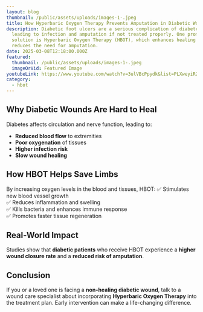 ```yaml
---
layout: blog
thumbnail: /public/assets/uploads/images-1-.jpeg
title: How Hyperbaric Oxygen Therapy Prevents Amputation in Diabetic Wound Care
description: Diabetic foot ulcers are a serious complication of diabetes, often
  leading to infection and amputation if not treated properly. One promising
  solution is Hyperbaric Oxygen Therapy (HBOT), which enhances healing and
  reduces the need for amputation.
date: 2025-03-08T12:18:00.000Z
featured:
  thumbnail: /public/assets/uploads/images-1-.jpeg
  imageOrVid: Featured Image
youtubeLink: https://www.youtube.com/watch?v=3ulVBcPpydk&list=PLXweyiR2fMMf-ZrjCNNKWoeq8L6tlSFUV&index=2
category:
  - hbot
---
```

## Why Diabetic Wounds Are Hard to Heal
Diabetes affects circulation and nerve function, leading to:
- **Reduced blood flow** to extremities
- **Poor oxygenation** of tissues
- **Higher infection risk**
- **Slow wound healing**

## How HBOT Helps Save Limbs
By increasing oxygen levels in the blood and tissues, HBOT:
✅ Stimulates new blood vessel growth  
✅ Reduces inflammation and swelling  
✅ Kills bacteria and enhances immune response  
✅ Promotes faster tissue regeneration  

## Real-World Impact
Studies show that **diabetic patients** who receive HBOT experience a **higher wound closure rate** and a **reduced risk of amputation**.

## Conclusion
If you or a loved one is facing a **non-healing diabetic wound**, talk to a wound care specialist about incorporating **Hyperbaric Oxygen Therapy** into the treatment plan. Early intervention can make a life-changing difference.
